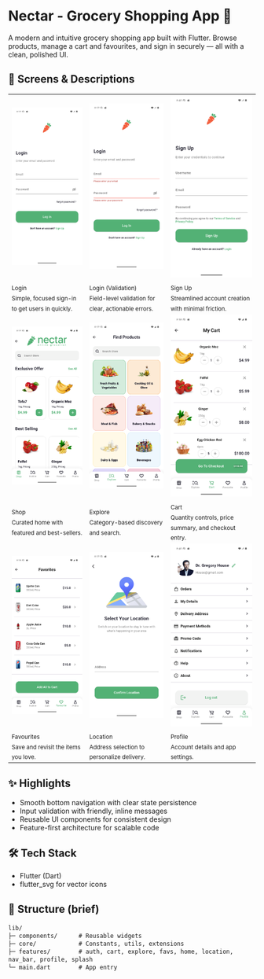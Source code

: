 # Nectar - Grocery Shopping App 🛒

A modern and intuitive grocery shopping app built with Flutter. Browse products, manage a cart and favourites, and sign in securely — all with a clean, polished UI.

## 📱 Screens & Descriptions


| | | |
|---|---|---|
| <img src="screenshots/login.png" width="240" alt="Login"/> | <img src="screenshots/login_with_validator.png" width="240" alt="Login with validation"/> | <img src="screenshots/signup.png" width="240" alt="Sign up"/> |
| <sub>Login</sub><br/><sub>Simple, focused sign-in to get users in quickly.</sub> | <sub>Login (Validation)</sub><br/><sub>Field-level validation for clear, actionable errors.</sub> | <sub>Sign Up</sub><br/><sub>Streamlined account creation with minimal friction.</sub> |
| <img src="screenshots/shop.png" width="240" alt="Shop"/> | <img src="screenshots/explore.png" width="240" alt="Explore"/> | <img src="screenshots/cart.png" width="240" alt="Cart"/> |
| <sub>Shop</sub><br/><sub>Curated home with featured and best-sellers.</sub> | <sub>Explore</sub><br/><sub>Category-based discovery and search.</sub> | <sub>Cart</sub><br/><sub>Quantity controls, price summary, and checkout entry.</sub> |
| <img src="screenshots/favourite.png" width="240" alt="Favourites"/> | <img src="screenshots/location.png" width="240" alt="Location"/> | <img src="screenshots/profile.png" width="240" alt="Profile"/> |
| <sub>Favourites</sub><br/><sub>Save and revisit the items you love.</sub> | <sub>Location</sub><br/><sub>Address selection to personalize delivery.</sub> | <sub>Profile</sub><br/><sub>Account details and app settings.</sub> |

## ✨ Highlights

- Smooth bottom navigation with clear state persistence
- Input validation with friendly, inline messages
- Reusable UI components for consistent design
- Feature-first architecture for scalable code

## 🛠️ Tech Stack

- Flutter (Dart)
- flutter_svg for vector icons

## 📂 Structure (brief)

```
lib/
├─ components/      # Reusable widgets
├─ core/            # Constants, utils, extensions
├─ features/        # auth, cart, explore, favs, home, location, nav_bar, profile, splash
└─ main.dart        # App entry
